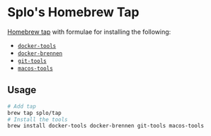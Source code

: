 # Splo's Homebrew Tap

[Homebrew tap](https://docs.brew.sh/Taps) with formulae for installing the following:

<!-- project_table_start -->
- [`docker-tools`](https://github.com/splo/docker-tools)
- [`docker-brennen`](https://github.com/splo/docker-brennen)
- [`git-tools`](https://github.com/splo/git-tools)
- [`macos-tools`](https://github.com/splo/macos-tools)
<!-- project_table_end -->

## Usage

```bash
# Add tap
brew tap splo/tap
# Install the tools
brew install docker-tools docker-brennen git-tools macos-tools
```
